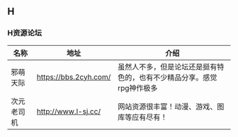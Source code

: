 ## H


### H资源论坛
|名称|地址|介绍|
|-----|-----|-----|
|邪萌天际|https://bbs.2cyh.com/ | 虽然人不多，但是论坛还是挺有特色的，也有不少精品分享。感觉rpg神作极多 |
|次元老司机 |http://www.l-sj.cc/ | 网站资源很丰富！动漫、游戏、图库等应有尽有！ |
